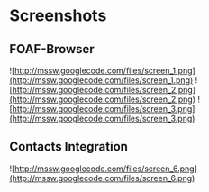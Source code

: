# Screenshots #

## FOAF-Browser ##
![http://mssw.googlecode.com/files/screen_1.png](http://mssw.googlecode.com/files/screen_1.png)
![http://mssw.googlecode.com/files/screen_2.png](http://mssw.googlecode.com/files/screen_2.png)
![http://mssw.googlecode.com/files/screen_3.png](http://mssw.googlecode.com/files/screen_3.png)

## Contacts Integration ##
![http://mssw.googlecode.com/files/screen_6.png](http://mssw.googlecode.com/files/screen_6.png)
